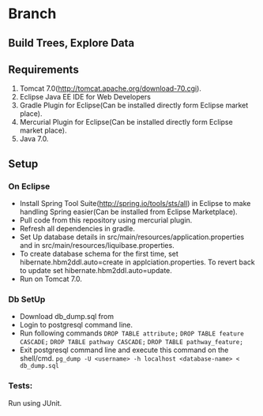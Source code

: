 # Branch #
## Build Trees, Explore Data ##

## Requirements ##
1. Tomcat 7.0(<http://tomcat.apache.org/download-70.cgi>).
2. Eclipse Java EE IDE for Web Developers
3. Gradle Plugin for Eclipse(Can be installed directly form Eclipse market place).
4. Mercurial Plugin for Eclipse(Can be installed directly form Eclipse market place).
4. Java 7.0.

## Setup ##
### On Eclipse ###
* Install Spring Tool Suite(<http://spring.io/tools/sts/all>) in Eclipse to make handling Spring easier(Can be installed from Eclipse Marketplace). 
* Pull code from this repository using mercurial plugin. 
* Refresh all dependencies in gradle. 
* Set Up database details in src/main/resources/application.properties and in src/main/resources/liquibase.properties. 
* To create database schema for the first time, set hibernate.hbm2ddl.auto=create in applciation.properties. To revert back to update set hibernate.hbm2ddl.auto=update.
* Run on Tomcat 7.0. 

### Db SetUp ###
* Download db_dump.sql from <coming soon>
* Login to postgresql command line.
* Run following commands
     `DROP TABLE attribute;`
     `DROP TABLE feature CASCADE;`
     `DROP TABLE pathway CASCADE;`
     `DROP TABLE pathway_feature;`
* Exit postgresql command line and execute this command on the shell/cmd.
     `pg_dump -U <username> -h localhost <database-name> < db_dump.sql` 
    

### Tests: ###
Run using JUnit.
